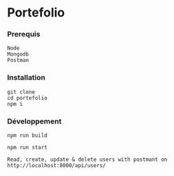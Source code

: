 # Portefolio

### Prerequis

    Node
    Mongodb
    Postman

### Installation

    git clone 
    cd portefolio
    npm i

### Développement

    npm run build

    npm run start

    Read, create, update & delete users with postmant on http://localhost:8000/api/users/